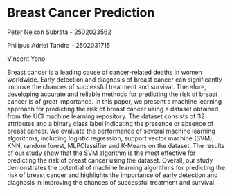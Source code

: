 # Breast Cancer Prediction 

Peter Nelson Subrata - 2502023562

Philipus Adriel Tandra - 2502031715

Vincent Yono - 

Breast cancer is a leading cause of cancer-related deaths in women worldwide. Early detection and diagnosis of breast cancer can significantly improve the chances of successful treatment and survival. Therefore, developing accurate and reliable methods for predicting the risk of breast cancer is of great importance. In this paper, we present a machine learning approach for predicting the risk of breast cancer using a dataset obtained from the UCI machine learning repository. The dataset consists of 32 attributes and a binary class label indicating the presence or absence of breast cancer. We evaluate the performance of several machine learning algorithms, including logistic regression, support vector machine (SVM), KNN, random forest, MLPClassifier and K-Means on the dataset. The results of our study show that the SVM algorithm is the most effective for predicting the risk of breast cancer using the dataset. Overall, our study demonstrates the potential of machine learning algorithms for predicting the risk of breast cancer and highlights the importance of early detection and diagnosis in improving the chances of successful treatment and survival.
